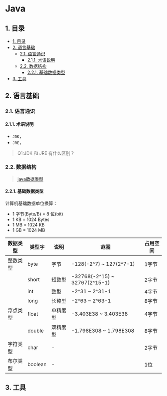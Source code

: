 # Java

## 1. 目录

<!-- TOC -->

- [1. 目录](#1-目录)
- [2. 语言基础](#2-语言基础)
  - [2.1. 语言通识](#21-语言通识)
    - [2.1.1. 术语说明](#211-术语说明)
  - [2.2. 数据结构](#22-数据结构)
    - [2.2.1. 基础数据类型](#221-基础数据类型)
- [3. 工具](#3-工具)

<!-- /TOC -->

## 2. 语言基础

### 2.1. 语言通识

#### 2.1.1. 术语说明

- `JDK`，
- `JRE`，

> Q1:JDK 和 JRE 有什么区别？

### 2.2. 数据结构

> [java数据类型](https://www.cnblogs.com/liangxiaofeng/p/5721506.html)

#### 2.2.1. 基础数据类型

计算机基础数据单位换算：

- 1 字节(Byte/B)  = 8 位(bit)
- 1 KB = 1024 Bytes
- 1 MB = 1024 KB
- 1 GB = 1024 MB

| 数据类型 | 类型字  | 说明     | 范围                          | 占用空间 |
| -------- | ------- | -------- | ----------------------------- | -------- |
| 整数类型 | byte    | 字节     | -128(-2^7) ~ 127(2^7-1)       | 1字节    |
|          | short   | 短整型   | -32768(-2^15) ~ 32767(2^15-1) | 2字节    |
|          | int     | 整型     | -2^31 ~ 2^31-1                | 4字节    |
|          | long    | 长整型   | -2^63 ~ 2^63-1                | 8字节    |
| 浮点类型 | float   | 单精度型 | -3.403E38 ~ 3.403E38          | 4字节    |
|          | double  | 双精度型 | -1.798E308 ~ 1.798E308        | 8字节    |
| 字符类型 | char    | -        |                               | 2字节    |
| 布尔类型 | boolean | -        |                               | 1位      |

## 3. 工具
